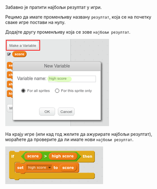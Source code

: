 Забавно је пратити најбољи резултат у игри.

Рецимо да имате променљиву названу `резултат`, која се на почетку сваке игре постави на нулу.

Додајте другу променљиву која се зове `најбољи резултат`.

![слика екрана](images/make-high-score-variable.png)

На крају игре (или кад год желите да ажурирате најбољи резултат), мораћете да проверите да ли имате нови `најбољи резултат`.

![слика екрана](images/check-for-high-score.png)